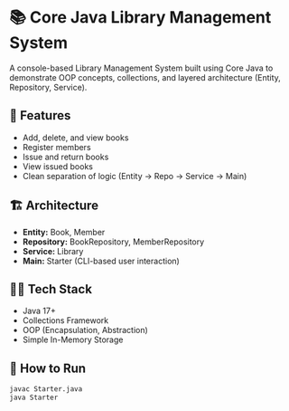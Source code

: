 # 📚 Core Java Library Management System

A console-based Library Management System built using Core Java to demonstrate OOP concepts, collections, and layered architecture (Entity, Repository, Service).

## 🧠 Features
- Add, delete, and view books
- Register members
- Issue and return books
- View issued books
- Clean separation of logic (Entity → Repo → Service → Main)

## 🏗️ Architecture
- **Entity:** Book, Member  
- **Repository:** BookRepository, MemberRepository  
- **Service:** Library  
- **Main:** Starter (CLI-based user interaction)

## 🧑‍💻 Tech Stack
- Java 17+
- Collections Framework
- OOP (Encapsulation, Abstraction)
- Simple In-Memory Storage

## 🚀 How to Run
```bash
javac Starter.java
java Starter
